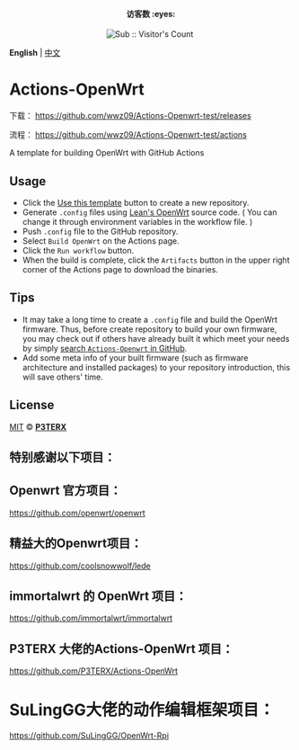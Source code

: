 <h4 align="center">访客数 :eyes:</h4>

<p align="center">
<img  src="https://profile-counter.glitch.me/wwz09_Actions-Openwrt-test/count.svg" alt="Sub :: Visitor's Count" />
 <img width=0 height=0 src="https://profile-counter.glitch.me/wwz09/count.svg" alt="wwz09:: Visitor's Count" />
</p>


**English** | [中文](https://p3terx.com/archives/build-openwrt-with-github-actions.html)

# Actions-OpenWrt

      
          
下载：     https://github.com/wwz09/Actions-Openwrt-test/releases

流程：     https://github.com/wwz09/Actions-Openwrt-test/actions

A template for building OpenWrt with GitHub Actions

## Usage

- Click the [Use this template](https://github.com/P3TERX/Actions-OpenWrt/generate) button to create a new repository.
- Generate `.config` files using [Lean's OpenWrt](https://github.com/coolsnowwolf/lede) source code. ( You can change it through environment variables in the workflow file. )
- Push `.config` file to the GitHub repository.
- Select `Build OpenWrt` on the Actions page.
- Click the `Run workflow` button.
- When the build is complete, click the `Artifacts` button in the upper right corner of the Actions page to download the binaries.

## Tips

- It may take a long time to create a `.config` file and build the OpenWrt firmware. Thus, before create repository to build your own firmware, you may check out if others have already built it which meet your needs by simply [search `Actions-Openwrt` in GitHub](https://github.com/search?q=Actions-openwrt).
- Add some meta info of your built firmware (such as firmware architecture and installed packages) to your repository introduction, this will save others' time.

## License

[MIT](https://github.com/P3TERX/Actions-OpenWrt/blob/main/LICENSE) © [**P3TERX**](https://p3terx.com)

## 特别感谢以下项目：

## Openwrt 官方项目：

https://github.com/openwrt/openwrt

## 精益大的Openwrt项目：

https://github.com/coolsnowwolf/lede

## immortalwrt 的 OpenWrt 项目：

https://github.com/immortalwrt/immortalwrt

## P3TERX 大佬的Actions-OpenWrt 项目：

https://github.com/P3TERX/Actions-OpenWrt

# SuLingGG大佬的动作编辑框架项目：

https://github.com/SuLingGG/OpenWrt-Rpi
